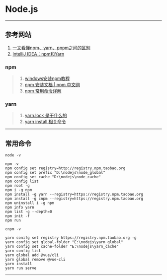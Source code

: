 # Node.js

---
## 参考网站
1. [一文看懂npm、yarn、pnpm之间的区别](https://zhuanlan.zhihu.com/p/37653878)
2. [IntelliJ IDEA：npm和Yarn](https://www.w3cschool.cn/intellij_idea_doc/intellij_idea_doc-drm430d9.html)
### npm
>1. [windows安装npm教程](https://www.cnblogs.com/jianguo221/p/11487532.html)
>2. [npm 安装文档 | npm 中文网](http://caibaojian.com/npm/)
>3. [npm 常用命令详解](https://www.cnblogs.com/PeunZhang/p/5553574.html#npm-install)
### yarn
>1. [yarn.lock 是干什么的](https://www.cnblogs.com/yangzhou33/p/11494819.html)
>2. [yarn install 相关命令](https://www.jianshu.com/p/0caebd39ac09)
---
## 常用命令
    node -v

    npm -v
    npm config set registry=http://registry.npm.taobao.org
    npm config set prefix "D:\nodejs\node_global"
    npm config set cache "D:\nodejs\node_cache"
    npm config list
    npm root -g
    npm i -g npm
    npm install -g yarn --registry=https://registry.npm.taobao.org
    npm install -g cnpm --registry=https://registry.npm.taobao.org
    npm uninstall i -g npm
    npm info yarn
    npm list -g --depth=0
    npm init -f
    npm run

    cnpm -v

    yarn conifg set registry https://registry.npm.taobao.org -g
    yarn config set global-folder "E:\nodejs\yarn_global"
    yarn config set cache-folder "E:\nodejs\yarn_cache"
    yarn config list
    yarn global add @vue/cli
    yarn global remove @vue-cli
    yarn install
    yarn run serve
---